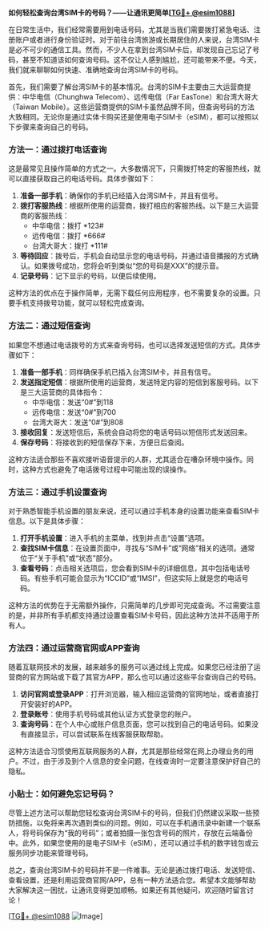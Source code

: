 **如何轻松查询台湾SIM卡的号码？——让通讯更简单[[TG💪+ @esim1088](https://t.me/s/esim1088)]**

在日常生活中，我们经常需要用到电话号码，尤其是当我们需要拨打紧急电话、注册账户或者进行身份验证时。对于前往台湾旅游或长期居住的人来说，台湾SIM卡是必不可少的通信工具。然而，不少人在拿到台湾SIM卡后，却发现自己忘记了号码，甚至不知道该如何查询号码。这不仅让人感到尴尬，还可能带来不便。今天，我们就来聊聊如何快速、准确地查询台湾SIM卡的号码。

首先，我们需要了解台湾SIM卡的基本情况。台湾的SIM卡主要由三大运营商提供：中华电信（Chunghwa Telecom）、远传电信（Far EasTone）和台湾大哥大（Taiwan Mobile）。这些运营商提供的SIM卡虽然品牌不同，但查询号码的方法大致相同。无论你是通过实体卡购买还是使用电子SIM卡（eSIM），都可以按照以下步骤来查询自己的号码。

### 方法一：通过拨打电话查询

这是最常见且操作简单的方式之一。大多数情况下，只需拨打特定的客服热线，就可以直接获取自己的电话号码。具体步骤如下：

1. **准备一部手机**：确保你的手机已经插入台湾SIM卡，并且有信号。
2. **拨打客服热线**：根据所使用的运营商，拨打相应的客服热线。以下是三大运营商的客服热线：
   - 中华电信：拨打 *123#
   - 远传电信：拨打 *666#
   - 台湾大哥大：拨打 *111#
3. **等待回应**：拨号后，手机会自动显示您的电话号码，并通过语音播报的方式确认。如果拨号成功，您将会听到类似“您的号码是XXX”的提示音。
4. **记录号码**：记下显示的号码，以便后续使用。

这种方法的优点在于操作简单，无需下载任何应用程序，也不需要复杂的设置。只要手机支持拨号功能，就可以轻松完成查询。

### 方法二：通过短信查询

如果您不想通过电话拨号的方式来查询号码，也可以选择发送短信的方式。具体步骤如下：

1. **准备一部手机**：同样确保手机已插入台湾SIM卡，并且有信号。
2. **发送指定短信**：根据所使用的运营商，发送特定内容的短信到客服号码。以下是三大运营商的具体指令：
   - 中华电信：发送“0#”到118
   - 远传电信：发送“0#”到700
   - 台湾大哥大：发送“0#”到808
3. **接收回复**：发送短信后，系统会自动将您的电话号码以短信形式发送回来。
4. **保存号码**：将接收到的短信保存下来，方便日后查阅。

这种方法适合那些不喜欢接听语音提示的人群，尤其适合在嘈杂环境中操作。同时，这种方式也避免了电话拨号过程中可能出现的误操作。

### 方法三：通过手机设置查询

对于熟悉智能手机设置的朋友来说，还可以通过手机本身的设置功能来查看SIM卡信息。以下是具体步骤：

1. **打开手机设置**：进入手机的主菜单，找到并点击“设置”选项。
2. **查找SIM卡信息**：在设置页面中，寻找与“SIM卡”或“网络”相关的选项。通常位于“关于手机”或“状态”部分。
3. **查看号码**：点击相关选项后，您会看到SIM卡的详细信息，其中包括电话号码。有些手机可能会显示为“ICCID”或“IMSI”，但这实际上就是您的电话号码。

这种方法的优势在于无需额外操作，只需简单的几步即可完成查询。不过需要注意的是，并非所有手机都支持通过设置查看SIM卡号码，因此这种方法并不适用于所有人。

### 方法四：通过运营商官网或APP查询

随着互联网技术的发展，越来越多的服务可以通过线上完成。如果您已经注册了运营商的官方网站或下载了其官方APP，那么也可以通过这些平台查询自己的号码。

1. **访问官网或登录APP**：打开浏览器，输入相应运营商的官网地址，或者直接打开安装好的APP。
2. **登录账号**：使用手机号码或其他认证方式登录您的账户。
3. **查询号码**：在个人中心或账户信息页面，您可以找到自己的电话号码。如果没有直接显示，可以尝试联系在线客服获取帮助。

这种方法适合习惯使用互联网服务的人群，尤其是那些经常在网上办理业务的用户。不过，由于涉及到个人信息的安全问题，在线查询时一定要注意保护好自己的隐私。

### 小贴士：如何避免忘记号码？

尽管上述方法可以帮助您轻松查询台湾SIM卡的号码，但我们仍然建议采取一些预防措施，以免将来再次遇到类似的问题。例如，可以在手机通讯录中新建一个联系人，将号码保存为“我的号码”；或者拍摄一张包含号码的照片，存放在云端备份中。此外，如果您使用的是电子SIM卡（eSIM），还可以通过手机的数字钱包或云服务同步功能来管理号码。

总之，查询台湾SIM卡的号码并不是一件难事。无论是通过拨打电话、发送短信、查看设置，还是利用运营商官网/APP，总有一种方法适合您。希望本文能够帮助大家解决这一困扰，让通讯变得更加顺畅。如果还有其他疑问，欢迎随时留言讨论！

[[TG💪+ @esim1088](https://t.me/s/esim1088) ![Image](https://i.postimg.cc/4NQfJmqS/Snipaste-2025-05-13-00-14-12.png)]